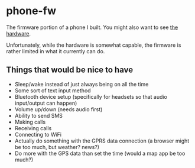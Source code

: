 # phone-fw
The firmware portion of a phone I built. You might also want to see [the hardware](https://github.com/thatoddmailbox/phone-hw).

Unfortunately, while the hardware is somewhat capable, the firmware is rather limited in what it currently can do.

## Things that would be nice to have
* Sleep/wake instead of just always being on all the time
* Some sort of text input method
* Bluetooth device setup (specifically for headsets so that audio input/output can happen)
* Volume up/down (needs audio first)
* Ability to send SMS
* Making calls
* Receiving calls
* Connecting to WiFi
* Actually do something with the GPRS data connection (a browser might be too much, but weather? news?)
* Do more with the GPS data than set the time (would a map app be too much?)